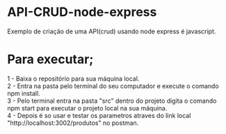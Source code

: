 # API-CRUD-node-express

Exemplo de criação de uma API(crud) usando node express é javascript.

# Para executar;

1 - Baixa o repositório para sua máquina local.<br />
2 - Entra na pasta pelo terminal do seu computador e execute o comando npm install.<br />
3 - Pelo terminal entra na pasta "src" dentro do projeto digita o comando npm start para executar o projeto local
na sua máquina.<br />
4 - Depois é so usar e testar os parametros atraves do link local "http://localhost:3002/produtos" no postman.
